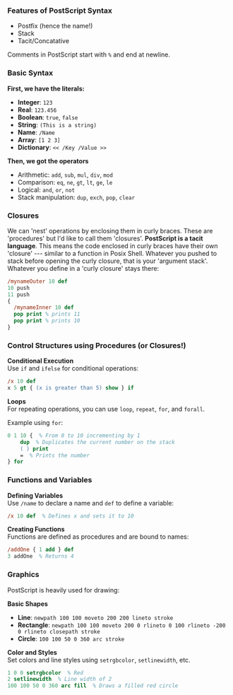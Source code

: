 ### Features of PostScript Syntax

- Postfix (hence the name!)
- Stack
- Tacit/Concatative

Comments in PostScript start with `%` and end at newline.

### Basic Syntax

**First, we have the literals:**

- **Integer**: `123`
- **Real**: `123.456`
- **Boolean**: `true`, `false`
- **String**: `(This is a string)`
- **Name**: `/Name`
- **Array**: `[1 2 3]`
- **Dictionary**: `<< /Key /Value >>`

**Then, we got the operators**

- Arithmetic: `add`, `sub`, `mul`, `div`, `mod`
- Comparison: `eq`, `ne`, `gt`, `lt`, `ge`, `le`
- Logical: `and`, `or`, `not`
- Stack manipulation: `dup`, `exch`, `pop`, `clear`

### Closures

We can 'nest' operations by enclosing them in curly braces. These are 'procedures' but I'd like to call them 'closures'. **PostScript is a tacit language**. This means the code enclosed in curly braces have their own 'closure' --- similar to a function in Posix Shell. Whatever you pushed to stack before opening the curly closure, that is your 'argument stack'. Whatever you define in a 'curly closure' stays there:

```postscript
/mynameOuter 10 def
10 push
11 push
{ 
  /mynameInner 10 def
  pop print % prints 11
  pop print % prints 10
}

```

### Control Structures using Procedures (or Closures!)

**Conditional Execution**  
Use `if` and `ifelse` for conditional operations:

```postscript
/x 10 def
x 5 gt { (x is greater than 5) show } if
```

**Loops**  
For repeating operations, you can use `loop`, `repeat`, `for`, and `forall`.

Example using `for`:
```postscript
0 1 10 {  % From 0 to 10 incrementing by 1
    dup  % Duplicates the current number on the stack
    ( ) print
    =  % Prints the number
} for
```

### Functions and Variables

**Defining Variables**  
Use `/name` to declare a name and `def` to define a variable:

```postscript
/x 10 def  % Defines x and sets it to 10
```

**Creating Functions**  
Functions are defined as procedures and are bound to names:

```postscript
/addOne { 1 add } def
3 addOne  % Returns 4
```

### Graphics

PostScript is heavily used for drawing:

**Basic Shapes**  
- **Line**: `newpath 100 100 moveto 200 200 lineto stroke`
- **Rectangle**: `newpath 100 100 moveto 200 0 rlineto 0 100 rlineto -200 0 rlineto closepath stroke`
- **Circle**: `100 100 50 0 360 arc stroke`

**Color and Styles**  
Set colors and line styles using `setrgbcolor`, `setlinewidth`, etc.

```postscript
1 0 0 setrgbcolor  % Red
2 setlinewidth  % Line width of 2
100 100 50 0 360 arc fill  % Draws a filled red circle
```

